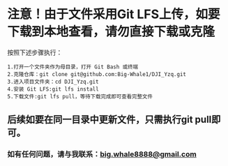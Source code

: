 # 注意！由于文件采用Git LFS上传，如要下载到本地查看，请勿直接下载或克隆
  按照下述步骤执行：  
  
    1.打开一个文件夹作为母目录，打开 Git Bash 或终端  
    2.克隆仓库：git clone git@github.com:Big-Whale1/DJI_Yzq.git  
    3.进入项目文件夹：cd DJI_Yzq.git  
    4.安装 Git LFS:git lfs install  
    5.下载文件:git lfs pull，等待下载完成即可查看完整文件

## 后续如要在同一目录中更新文件，只需执行git pull即可。
### 如有任何问题，请与我联系：big.whale8888@gmail.com

